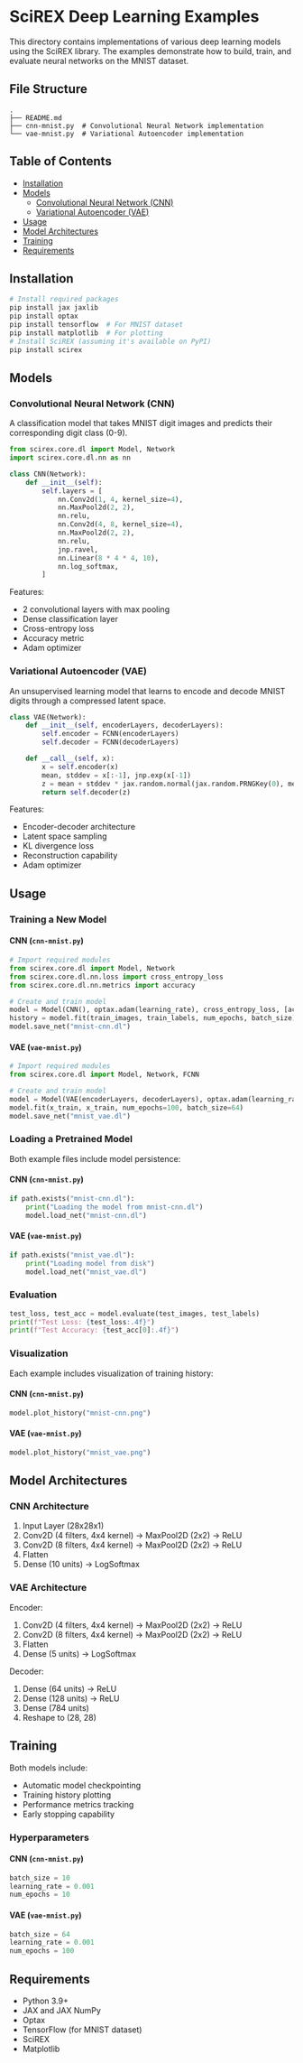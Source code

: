 # SciREX Deep Learning Examples

This directory contains implementations of various deep learning models using the SciREX library. The examples demonstrate how to build, train, and evaluate neural networks on the MNIST dataset.

## File Structure

```
.
├── README.md
├── cnn-mnist.py  # Convolutional Neural Network implementation
└── vae-mnist.py  # Variational Autoencoder implementation
```

## Table of Contents

- [Installation](#installation)
- [Models](#models)
  - [Convolutional Neural Network (CNN)](#convolutional-neural-network-cnn)
  - [Variational Autoencoder (VAE)](#variational-autoencoder-vae)
- [Usage](#usage)
- [Model Architectures](#model-architectures)
- [Training](#training)
- [Requirements](#requirements)

## Installation

```bash
# Install required packages
pip install jax jaxlib
pip install optax
pip install tensorflow  # For MNIST dataset
pip install matplotlib  # For plotting
# Install SciREX (assuming it's available on PyPI)
pip install scirex
```

## Models

### Convolutional Neural Network (CNN)

A classification model that takes MNIST digit images and predicts their corresponding digit class (0-9).

```python
from scirex.core.dl import Model, Network
import scirex.core.dl.nn as nn

class CNN(Network):
    def __init__(self):
        self.layers = [
            nn.Conv2d(1, 4, kernel_size=4),
            nn.MaxPool2d(2, 2),
            nn.relu,
            nn.Conv2d(4, 8, kernel_size=4),
            nn.MaxPool2d(2, 2),
            nn.relu,
            jnp.ravel,
            nn.Linear(8 * 4 * 4, 10),
            nn.log_softmax,
        ]
```

Features:
- 2 convolutional layers with max pooling
- Dense classification layer
- Cross-entropy loss
- Accuracy metric
- Adam optimizer

### Variational Autoencoder (VAE)

An unsupervised learning model that learns to encode and decode MNIST digits through a compressed latent space.

```python
class VAE(Network):
    def __init__(self, encoderLayers, decoderLayers):
        self.encoder = FCNN(encoderLayers)
        self.decoder = FCNN(decoderLayers)

    def __call__(self, x):
        x = self.encoder(x)
        mean, stddev = x[:-1], jnp.exp(x[-1])
        z = mean + stddev * jax.random.normal(jax.random.PRNGKey(0), mean.shape)
        return self.decoder(z)
```

Features:
- Encoder-decoder architecture
- Latent space sampling
- KL divergence loss
- Reconstruction capability
- Adam optimizer

## Usage

### Training a New Model

#### CNN (`cnn-mnist.py`)
```python
# Import required modules
from scirex.core.dl import Model, Network
from scirex.core.dl.nn.loss import cross_entropy_loss
from scirex.core.dl.nn.metrics import accuracy

# Create and train model
model = Model(CNN(), optax.adam(learning_rate), cross_entropy_loss, [accuracy])
history = model.fit(train_images, train_labels, num_epochs, batch_size)
model.save_net("mnist-cnn.dl")
```

#### VAE (`vae-mnist.py`)
```python
# Import required modules
from scirex.core.dl import Model, Network, FCNN

# Create and train model
model = Model(VAE(encoderLayers, decoderLayers), optax.adam(learning_rate), loss_fn)
model.fit(x_train, x_train, num_epochs=100, batch_size=64)
model.save_net("mnist_vae.dl")
```

### Loading a Pretrained Model

Both example files include model persistence:

#### CNN (`cnn-mnist.py`)
```python
if path.exists("mnist-cnn.dl"):
    print("Loading the model from mnist-cnn.dl")
    model.load_net("mnist-cnn.dl")
```

#### VAE (`vae-mnist.py`)
```python
if path.exists("mnist_vae.dl"):
    print("Loading model from disk")
    model.load_net("mnist_vae.dl")
```

### Evaluation

```python
test_loss, test_acc = model.evaluate(test_images, test_labels)
print(f"Test Loss: {test_loss:.4f}")
print(f"Test Accuracy: {test_acc[0]:.4f}")
```

### Visualization

Each example includes visualization of training history:

#### CNN (`cnn-mnist.py`)
```python
model.plot_history("mnist-cnn.png")
```

#### VAE (`vae-mnist.py`)
```python
model.plot_history("mnist_vae.png")
```

## Model Architectures

### CNN Architecture
1. Input Layer (28x28x1)
2. Conv2D (4 filters, 4x4 kernel) → MaxPool2D (2x2) → ReLU
3. Conv2D (8 filters, 4x4 kernel) → MaxPool2D (2x2) → ReLU
4. Flatten
5. Dense (10 units) → LogSoftmax

### VAE Architecture
Encoder:
1. Conv2D (4 filters, 4x4 kernel) → MaxPool2D (2x2) → ReLU
2. Conv2D (8 filters, 4x4 kernel) → MaxPool2D (2x2) → ReLU
3. Flatten
4. Dense (5 units) → LogSoftmax

Decoder:
1. Dense (64 units) → ReLU
2. Dense (128 units) → ReLU
3. Dense (784 units)
4. Reshape to (28, 28)

## Training

Both models include:
- Automatic model checkpointing
- Training history plotting
- Performance metrics tracking
- Early stopping capability

### Hyperparameters

#### CNN (`cnn-mnist.py`)
```python
batch_size = 10
learning_rate = 0.001
num_epochs = 10
```

#### VAE (`vae-mnist.py`)
```python
batch_size = 64
learning_rate = 0.001
num_epochs = 100
```

## Requirements

- Python 3.9+
- JAX and JAX NumPy
- Optax
- TensorFlow (for MNIST dataset)
- SciREX
- Matplotlib
